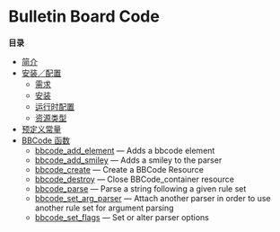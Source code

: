 Bulletin Board Code
===================

**目录**

-   [简介](/intro/bbcode.html)
-   [安装／配置](/bbcode/setup.html)
    -   [需求](/bbcode/setup.html#需求)
    -   [安装](/bbcode/setup.html#安装)
    -   [运行时配置](/bbcode/setup.html#运行时配置)
    -   [资源类型](/bbcode/setup.html#资源类型)
-   [预定义常量](/bbcode/constants.html)
-   [BBCode 函数](/ref/bbcode.html)
    -   [bbcode\_add\_element](/ref/bbcode.html#bbcode_add_element) —
        Adds a bbcode element
    -   [bbcode\_add\_smiley](/ref/bbcode.html#bbcode_add_smiley) — Adds
        a smiley to the parser
    -   [bbcode\_create](/ref/bbcode.html#bbcode_create) — Create a
        BBCode Resource
    -   [bbcode\_destroy](/ref/bbcode.html#bbcode_destroy) — Close
        BBCode\_container resource
    -   [bbcode\_parse](/ref/bbcode.html#bbcode_parse) — Parse a string
        following a given rule set
    -   [bbcode\_set\_arg\_parser](/ref/bbcode.html#bbcode_set_arg_parser)
        — Attach another parser in order to use another rule set for
        argument parsing
    -   [bbcode\_set\_flags](/ref/bbcode.html#bbcode_set_flags) — Set or
        alter parser options
